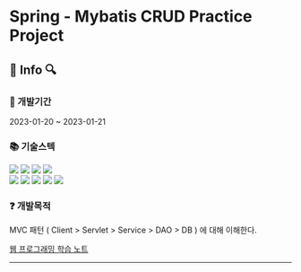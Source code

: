 # Spring - Mybatis CRUD Practice Project

## 📃 Info 🔍

### 📅 개발기간
2023-01-20 ~ 2023-01-21

### 📚 기술스텍
<img src="https://img.shields.io/badge/Java-FFFFFF?style=flat&logo=OpenJDK&logoColor=black" />
<img src="https://img.shields.io/badge/HTML5-E34F26?style=flat&logo=HTML5&logoColor=white" />
<img src="https://img.shields.io/badge/CSS3-1572B6?style=flat&logo=CSS3&logoColor=white" />
<img src="https://img.shields.io/badge/JavaScript-F7DF1E?style=flat&logo=JavaScript&logoColor=white" />
<br>
<img src="https://img.shields.io/badge/Spring Boot-6DB33F?style=flat&logo=Spring Boot&logoColor=white" />
<img src="https://img.shields.io/badge/MySQL-4479A1?style=flat&logo=MySQL&logoColor=white" />
<img src="https://img.shields.io/badge/MyBatis-000000?style=flat&logo=MyBatis&logoColor=white" />
<img src="https://img.shields.io/badge/Servlet-000000?style=flat&logo=Servlet&logoColor=white" />
<img src="https://img.shields.io/badge/JSP-000000?style=flat&logo=JSP&logoColor=white" />

### ❓ 개발목적
MVC 패턴 ( Client > Servlet > Service > DAO > DB ) 에 대해 이해한다.

<a href="https://velog.io/@hh_nebula/series/%EC%9B%B9-%ED%94%84%EB%A1%9C%EA%B7%B8%EB%9E%98%EB%B0%8D-%ED%95%99%EC%8A%B5%EB%85%B8%ED%8A%B8">웹 프로그래밍 학습 노트</a>


<hr>

